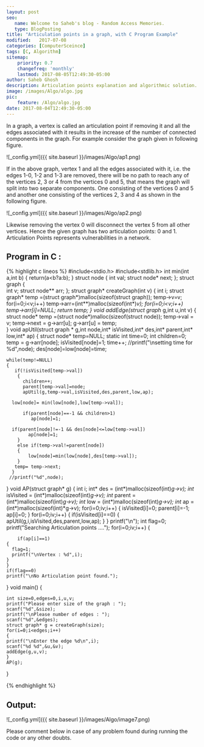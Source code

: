 ```yaml
---
layout: post
seo:
   name: Welcome to Saheb's blog - Random Access Memories.
   type: BlogPosting
title: "Articulation points in a graph, with C Program Example"
modified:   2017-07-08
categories: [ComputerSceince]
tags: [C, Algorithm]
sitemap:
    priority: 0.7
    changefreq: 'monthly'
    lastmod: 2017-08-05T12:49:30-05:00
author: Saheb Ghosh
description: Articulation points explanation and algorithmic solution. C Program example of how to find Articulation points in a graph.
image: /images/Algo/algo.jpg
pic:
    feature: /Algo/algo.jpg
date: 2017-08-04T12:49:30-05:00
---
```

In a graph, a vertex is called an articulation point if removing it and all the edges associated with it results in the increase of the number of connected components in the graph. For example consider the graph given in following figure.

![_config.yml]({{ site.baseurl }}/images/Algo/ap1.png)

If in the above graph, vertex 1 and all the edges associated with it, i.e. the edges 1-0, 1-2 and 1-3 are removed, there will be no path to reach any of the vertices 2, 3 or 4 from the vertices 0 and 5, that means the graph will split into two separate components. One consisting of the vertices 0 and 5 and another one consisting of the vertices 2, 3 and 4 as shown in the following figure.

![_config.yml]({{ site.baseurl }}/images/Algo/ap2.png)

Likewise removing the vertex 0 will disconnect the vertex 5 from all other vertices. Hence the given graph has two articulation points: 0 and 1.
Articulation Points represents vulnerabilities in a network. 


## Program in C :

{% highlight c lineos %}
#include<stdio.h>
#include<stdlib.h>
int min(int a,int b)
{
    return(a<b?a:b);
}
struct node
{
 int val;
 struct node* next;
};
struct graph
{   
 int v;
 struct node** arr;
};
struct graph* createGraph(int v)
{
    int i;
    struct graph* temp =(struct graph*)malloc(sizeof(struct graph));
    temp->v=v;
    for(i=0;i<v;i++)
     temp->arr=(int**)malloc(sizeof(int*)*v);
    for(i=0;i<v;i++)
     temp->arr[i]=NULL;
    return temp;
}
void addEdge(struct graph* g,int u,int v)
{
    struct node* temp =(struct node*)malloc(sizeof(struct node));
    temp->val = v;
    temp->next = g->arr[u];
    g->arr[u] = temp;     
}
void apUtil(struct graph * g,int node,int* isVisited,int* des,int* parent,int* low,int* ap)
{
    struct node* temp=NULL;
    static int time=0;
    int children=0;
    temp = g->arr[node];
    isVisited[node]=1;
    time++;
    //printf("\nsetting time for %d",node);
    des[node]=low[node]=time;

    while(temp!=NULL)
    {       
       if(!isVisited[temp->val])
        {
          children++;
          parent[temp->val]=node;
          apUtil(g,temp->val,isVisited,des,parent,low,ap);

      low[node]= min(low[node],low[temp->val]);

          if(parent[node]==-1 && children>1)
             ap[node]=1;

      if(parent[node]!=-1 && des[node]<=low[temp->val])
            ap[node]=1;           
        }    
        else if(temp->val!=parent[node])
        {
            low[node]=min(low[node],des[temp->val]);
        }
       temp= temp->next;
      }
     //printf("%d",node);
}
void AP(struct graph* g)
{
    int i;
    int* des = (int*)malloc(sizeof(int)*g->v);
    int* isVisited = (int*)malloc(sizeof(int)*g->v);
    int* parent = (int*)malloc(sizeof(int)*g->v);
    int* low = (int*)malloc(sizeof(int)*g->v);
    int* ap = (int*)malloc(sizeof(int)*g->v);
    for(i=0;i<g->v;i++)
    {
        isVisited[i]=0;
        parent[i]=-1;
        ap[i]=0;
    }
    for(i=0;i<g->v;i++)
    {
        if(isVisited[i]==0)
        {
            apUtil(g,i,isVisited,des,parent,low,ap);
        }
    }
    printf("\n");
    int flag=0;
    printf("Searching Articulation points ....");
    for(i=0;i<g->v;i++)
    {
       
        if(ap[i]==1)
	{
	  flag=1;
	  printf("\nVertex : %d",i);
	}
    }
    if(flag==0)
	printf("\nNo Articulation point found.");
}
void main()
{
    
    int size=0,edges=0,i,u,v;
    printf("Please enter size of the graph : ");
    scanf("%d",&size);
    printf("\nPlease number of edges : ");
    scanf("%d",&edges);
    struct graph* g = createGraph(size);
    for(i=0;i<edges;i++)
    {
	printf("\nEnter the edge %d\n",i);
  	scanf("%d %d",&u,&v);
	addEdge(g,u,v);
    }
    AP(g);
}   


{% endhighlight %}


## Output:


![_config.yml]({{ site.baseurl }}/images/Algo/image7.png)



Please comment below in case of any problem found during running the code or any other doubts.
